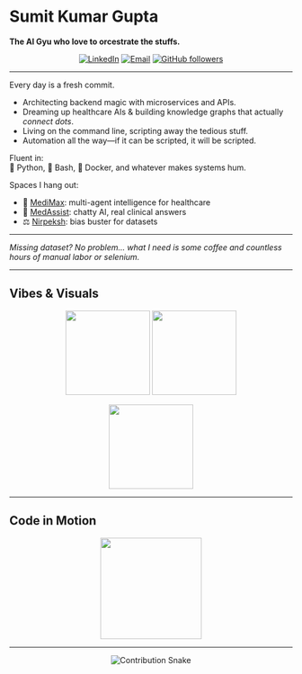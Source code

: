 # Sumit Kumar Gupta

**The AI Gyu who love to orcestrate the stuffs.**

<p align="center">
  <a href="https://www.linkedin.com/in/sumit-kumar-gupta-9b4970285/" target="_blank"><img alt="LinkedIn" src="https://img.shields.io/badge/-Let's%20Connect!-0077B5?style=flat&logo=linkedin&logoColor=white"/></a>
  <a href="mailto:sumit.gupta.14486@gmail.com"><img alt="Email" src="https://img.shields.io/badge/-Drop%20Me%20a%20Mail-D14836?style=flat&logo=gmail&logoColor=white"/></a>
  <a href="https://github.com/sumit-kumar-guptaa/sumit-kumar-guptaa?tab=followers"><img alt="GitHub followers" src="https://img.shields.io/github/followers/IAteNoodles?label=See%20Who's%20Watching&style=flat&logo=github"/></a>
</p>

---

Every day is a fresh commit.  
- Architecting backend magic with microservices and APIs.
- Dreaming up healthcare AIs & building knowledge graphs that actually *connect dots*.
- Living on the command line, scripting away the tedious stuff.
- Automation all the way—if it can be scripted, it will be scripted.

Fluent in:  
🐍 Python, 🐧 Bash, 🐳 Docker, and whatever makes systems hum.

Spaces I hang out:
- 🚀 [MediMax](https://github.com/IAteNoodles/MediMax): multi-agent intelligence for healthcare
- 🤖 [MedAssist](https://github.com/IAteNoodles/MedAssist): chatty AI, real clinical answers
- ⚖️ [Nirpeksh](https://github.com/IAteNoodles/Nirpeksh): bias buster for datasets

---

*Missing dataset? No problem… what I need is some coffee and countless hours of manual labor or selenium.*

---

## Vibes & Visuals

<p align="center">
  <img src="https://github-stats-brown-nu.vercel.app/api?username=sumit-kumar-guptaa&show_icons=true&theme=radical&hide_border=true&count_private=true" height="150" />
  <img src="https://github-readme-streak-stats-delta-gray.vercel.app/?user=sumit-kumar-guptaa&theme=radical&hide_border=true" height="150" />
</p>
<p align="center">
  <img src="https://github-stats-brown-nu.vercel.app/api/top-langs/?username=sumit-kumar-guptaa&theme=radical&hide_border=true&layout=compact" height="150"/>
</p>

---

## Code in Motion

<p align="center">
  <img src="https://github-readme-activity-graph.vercel.app/graph?username=sumit-kumar-guptaa&theme=radical&hide_border=true&hide_title=true&line=8F44FD&point=FFFFFF&area=true&area_color=8F44FD" height="180" />
</p>

---

<p align="center">
  <img src="https://raw.githubusercontent.com/IAteNoodles/sumit-kumar-guptaa/output/github-contribution-grid-snake.svg" alt="Contribution Snake"/>
</p>
